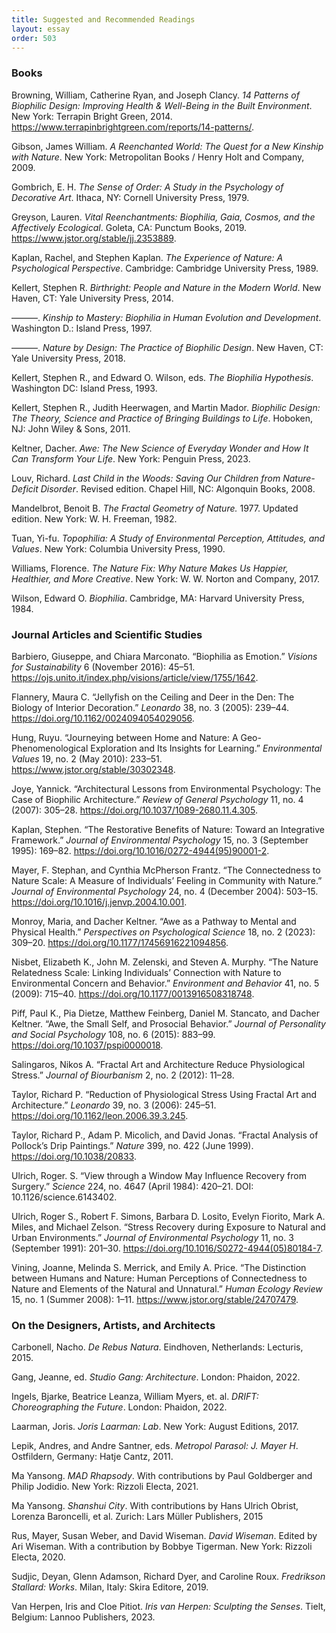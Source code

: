```yaml
---
title: Suggested and Recommended Readings
layout: essay
order: 503
---
```


### Books

Browning, William, Catherine Ryan, and Joseph Clancy. *14 Patterns of Biophilic Design:* *Improving Health & Well-Being in the Built Environment*. New York: Terrapin Bright Green, 2014. https://www.terrapinbrightgreen.com/reports/14-patterns/.

Gibson, James William. *A Reenchanted World: The Quest for a New Kinship with Nature*. New York: Metropolitan Books / Henry Holt and Company, 2009.

Gombrich, E. H. *The Sense of Order: A Study in the Psychology of Decorative Art*. Ithaca, NY: Cornell University Press, 1979.

Greyson, Lauren. *Vital Reenchantments: Biophilia, Gaia, Cosmos, and the Affectively Ecological*. Goleta, CA: Punctum Books, 2019. https://www.jstor.org/stable/jj.2353889.

Kaplan, Rachel, and Stephen Kaplan. *The Experience of Nature: A Psychological Perspective*. Cambridge: Cambridge University Press, 1989.

Kellert, Stephen R. *Birthright: People and Nature in the Modern World*. New Haven, CT: Yale University Press, 2014.

———. *Kinship to Mastery: Biophilia in Human Evolution and Development*. Washington D.: Island Press, 1997.

———. *Nature by Design: The Practice of Biophilic Design*. New Haven, CT: Yale University Press, 2018.

Kellert, Stephen R., and Edward O. Wilson, eds. *The Biophilia Hypothesis*. Washington DC: Island Press, 1993.

Kellert, Stephen R., Judith Heerwagen, and Martin Mador. *Biophilic Design: The Theory, Science and Practice of Bringing Buildings to Life*. Hoboken, NJ: John Wiley & Sons, 2011.

Keltner, Dacher. *Awe: The New Science of Everyday Wonder and How It Can Transform Your Life*. New York: Penguin Press, 2023.

Louv, Richard. *Last Child in the Woods: Saving Our Children from Nature-Deficit Disorder*. Revised edition. Chapel Hill, NC: Algonquin Books, 2008.

Mandelbrot, Benoit B. *The Fractal Geometry of Nature.* 1977. Updated edition. New York: W. H. Freeman, 1982.

Tuan, Yi-fu. *Topophilia: A Study of Environmental Perception, Attitudes, and Values*. New York: Columbia University Press, 1990.

Williams, Florence. *The Nature Fix: Why Nature Makes Us Happier, Healthier, and More Creative*. New York: W. W. Norton and Company, 2017.

Wilson, Edward O. *Biophilia*. Cambridge, MA: Harvard University Press, 1984.

### Journal Articles and Scientific Studies

Barbiero, Giuseppe, and Chiara Marconato. “Biophilia as Emotion.” *Visions for Sustainability* 6 (November 2016): 45–51. https://ojs.unito.it/index.php/visions/article/view/1755/1642.

Flannery, Maura C. “Jellyfish on the Ceiling and Deer in the Den: The Biology of Interior Decoration.” *Leonardo* 38, no. 3 (2005): 239–44. https://doi.org/10.1162/0024094054029056.

Hung, Ruyu. “Journeying between Home and Nature: A Geo-Phenomenological Exploration and Its Insights for Learning.” *Environmental Values* 19, no. 2 (May 2010): 233–51. https://www.jstor.org/stable/30302348.

Joye, Yannick. “Architectural Lessons from Environmental Psychology: The Case of Biophilic Architecture.” *Review of General Psychology* 11, no. 4 (2007): 305–28. https://doi.org/10.1037/1089-2680.11.4.305.

Kaplan, Stephen. “The Restorative Benefits of Nature: Toward an Integrative Framework.” *Journal of Environmental Psychology* 15, no. 3 (September 1995): 169–82. https://doi.org/10.1016/0272-4944(95)90001-2.

Mayer, F. Stephan, and Cynthia McPherson Frantz. “The Connectedness to Nature Scale: A Measure of Individuals’ Feeling in Community with Nature.” *Journal of Environmental Psychology* 24, no. 4 (December 2004): 503–15. https://doi.org/10.1016/j.jenvp.2004.10.001.

Monroy, Maria, and Dacher Keltner. “Awe as a Pathway to Mental and Physical Health.” *Perspectives on Psychological Science* 18, no. 2 (2023): 309–20. https://doi.org/10.1177/17456916221094856.

Nisbet, Elizabeth K., John M. Zelenski, and Steven A. Murphy. “The Nature Relatedness Scale: Linking Individuals’ Connection with Nature to Environmental Concern and Behavior.” *Environment and Behavior* 41, no. 5 (2009): 715–40. https://doi.org/10.1177/0013916508318748.

Piff, Paul K., Pia Dietze, Matthew Feinberg, Daniel M. Stancato, and Dacher Keltner. “Awe, the Small Self, and Prosocial Behavior.” *Journal of Personality and Social Psychology* 108, no. 6 (2015): 883–99. https://doi.org/10.1037/pspi0000018.

Salingaros, Nikos A. “Fractal Art and Architecture Reduce Physiological Stress.” *Journal of Biourbanism* 2, no. 2 (2012): 11–28.

Taylor, Richard P. “Reduction of Physiological Stress Using Fractal Art and Architecture.” *Leonardo* 39, no. 3 (2006): 245–51. https://doi.org/10.1162/leon.2006.39.3.245.

Taylor, Richard P., Adam P. Micolich, and David Jonas. “Fractal Analysis of Pollock’s Drip Paintings.” *Nature* 399, no. 422 (June 1999). https://doi.org/10.1038/20833.

Ulrich, Roger. S. “View through a Window May Influence Recovery from Surgery.” *Science* 224, no. 4647 (April 1984): 420–21. DOI: 10.1126/science.6143402.

Ulrich, Roger S., Robert F. Simons, Barbara D. Losito, Evelyn Fiorito, Mark A. Miles, and Michael Zelson. “Stress Recovery during Exposure to Natural and Urban Environments.” *Journal of Environmental Psychology* 11, no. 3 (September 1991): 201–30. https://doi.org/10.1016/S0272-4944(05)80184-7.

Vining, Joanne, Melinda S. Merrick, and Emily A. Price. “The Distinction between Humans and Nature: Human Perceptions of Connectedness to Nature and Elements of the Natural and Unnatural.” *Human Ecology Review* 15, no. 1 (Summer 2008): 1–11. https://www.jstor.org/stable/24707479.

### On the Designers, Artists, and Architects

Carbonell, Nacho. *De Rebus Natura*. Eindhoven, Netherlands: Lecturis, 2015.

Gang, Jeanne, ed. *Studio Gang: Architecture*. London: Phaidon, 2022.

Ingels, Bjarke, Beatrice Leanza, William Myers, et. al. *DRIFT: Choreographing the Future*. London: Phaidon, 2022.

Laarman, Joris. *Joris Laarman: Lab*. New York: August Editions, 2017.

Lepik, Andres, and Andre Santner, eds. *Metropol Parasol: J. Mayer H*. Ostfildern, Germany: Hatje Cantz, 2011.

Ma Yansong. *MAD Rhapsody*. With contributions by Paul Goldberger and Philip Jodidio. New York: Rizzoli Electa, 2021.

Ma Yansong. *Shanshui City*. With contributions by Hans Ulrich Obrist, Lorenza Baroncelli, et al. Zurich: Lars Müller Publishers, 2015

Rus, Mayer, Susan Weber, and David Wiseman. *David Wiseman*. Edited by Ari Wiseman. With a contribution by Bobbye Tigerman. New York: Rizzoli Electa, 2020.

Sudjic, Deyan, Glenn Adamson, Richard Dyer, and Caroline Roux. *Fredrikson Stallard: Works*. Milan, Italy: Skira Editore, 2019.

Van Herpen, Iris and Cloe Pitiot. *Iris van Herpen: Sculpting the Senses*. Tielt, Belgium: Lannoo Publishers, 2023.